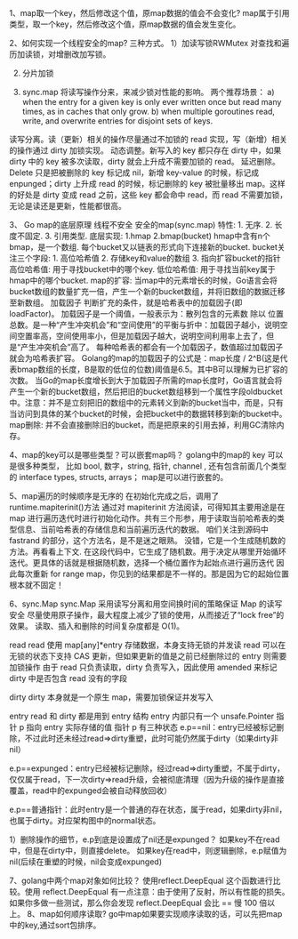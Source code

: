 1、map取一个key，然后修改这个值，原map数据的值会不会变化? map属于引用类型，取一个key，然后修改这个值，原map数据的值会发生变化。

2、如何实现一个线程安全的map? 三种方式。 1）加读写锁RWMutex 对查找和遍历加读锁，对增删改加写锁。

2) 分片加锁

3) sync.map 将读写操作分来，来减少锁对性能的影响。 两个推荐场景： a) when the entry for a given key is only ever written once but read many times,
   as in caches that only grow. b) when multiple goroutines read, write, and overwrite entries for disjoint sets of
   keys.

读写分离。读（更新）相关的操作尽量通过不加锁的 read 实现，写（新增）相关的操作通过 dirty 加锁实现。 动态调整。新写入的 key 都只存在 dirty 中，如果 dirty 中的 key 被多次读取，dirty
就会上升成不需要加锁的 read。 延迟删除。Delete 只是把被删除的 key 标记成 nil，新增 key-value 的时候，标记成 enpunged；dirty 上升成 read 的时候，标记删除的 key 被批量移出
map。这样的好处是 dirty 变成 read 之前，这些 key 都会命中 read，而 read 不需要加锁，无论是读还是更新，性能都很高。

3、 Go map的底层原理 线程不安全 安全的map(sync.map) 特性: 1. 无序. 2. 长度不固定. 3. 引用类型. 底层实现: 1.hmap 2.bmap(bucket) hmap中含有n个bmap，是一个数组.
每个bucket又以链表的形式向下连接新的bucket. bucket关注三个字段: 1. 高位哈希值 2. 存储key和value的数组 3. 指向扩容bucket的指针 高位哈希值: 用于寻找bucket中的哪个key. 低位哈希值:
用于寻找当前key属于hmap中的哪个bucket. map的扩容: 当map中的元素增长的时候，Go语言会将bucket数组的数量扩充一倍，产生一个新的bucket数组，并将旧数组的数据迁移至新数组。 加载因子
判断扩充的条件，就是哈希表中的加载因子(即loadFactor)。 加载因子是一个阈值，一般表示为：散列包含的元素数 除以
位置总数。是一种“产生冲突机会”和“空间使用”的平衡与折中：加载因子越小，说明空间空置率高，空间使用率小，但是加载因子越大，说明空间利用率上去了，但是“产生冲突机会”高了。 每种哈希表的都会有一个加载因子，数值超过加载因子就会为哈希表扩容。
Golang的map的加载因子的公式是：map长度 / 2^B(这是代表bmap数组的长度，B是取的低位的位数)阈值是6.5。其中B可以理解为已扩容的次数。
当Go的map长度增长到大于加载因子所需的map长度时，Go语言就会将产生一个新的bucket数组，然后把旧的bucket数组移到一个属性字段oldbucket中。注意：并不是立刻把旧的数组中的元素转义到新的bucket当中，而是，只有当访问到具体的某个bucket的时候，会把bucket中的数据转移到新的bucket中。
map删除: 并不会直接删除旧的bucket，而是把原来的引用去掉，利用GC清除内存。

4、map的key可以是哪些类型？可以嵌套map吗？ golang中的map的 key 可以是很多种类型， 比如 bool, 数字，string, 指针, channel , 还有包含前面几个类型的 interface types,
structs, arrays； map是可以进行嵌套的。

5、map遍历的时候顺序是无序的 在初始化完成之后，调用了runtime.mapiterinit()方法 通过对 mapiterinit 方法阅读，可得知其主要用途是在 map
进行遍历迭代时进行初始化动作。共有三个形参，用于读取当前哈希表的类型信息、当前哈希表的存储信息和当前遍历迭代的数据。 咱们关注到源码中 fastrand 的部分，这个方法名，是不是迷之眼熟。 没错，它是一个生成随机数的方法。再看看上下文.
在这段代码中，它生成了随机数。用于决定从哪里开始循环迭代。更具体的话就是根据随机数，选择一个桶位置作为起始点进行遍历迭代 因此每次重新 for range map，你见到的结果都是不一样的。那是因为它的起始位置根本就不固定！

6、sync.Map sync.Map 采用读写分离和用空间换时间的策略保证 Map 的读写安全
尽量使用原子操作，最大程度上减少了锁的使用，从而接近了“lock free”的效果。
读取、插入和删除的时间复杂度都是 O(1)。

read
read 使用 map[any]*entry 存储数据，本身支持无锁的并发读
read 可以在无锁的状态下支持 CAS 更新，但如果更新的值是之前已经删除过的 entry 则需要加锁操作
由于 read 只负责读取，dirty 负责写入，因此使用 amended 来标记 dirty 中是否包含 read 没有的字段

dirty
dirty 本身就是一个原生 map，需要加锁保证并发写入

entry
read 和 dirty 都是用到 entry 结构
entry 内部只有一个 unsafe.Pointer 指针 p 指向 entry 实际存储的值
指针 p 有三种状态
e.p==nil：entry已经被标记删除，不过此时还未经过read=>dirty重塑，此时可能仍然属于dirty（如果dirty非nil）

e.p==expunged：entry已经被标记删除，经过read=>dirty重塑，不属于dirty，仅仅属于read，下一次dirty=>read升级，会被彻底清理（因为升级的操作是直接覆盖，read中的expunged会被自动释放回收）

e.p==普通指针：此时entry是一个普通的存在状态，属于read，如果dirty非nil，也属于dirty。对应架构图中的normal状态。

1）删除操作的细节，e.p到底是设置成了nil还是expunged？
如果key不在read中，但是在dirty中，则直接delete。
如果key在read中，则逻辑删除，e.p赋值为nil(后续在重塑的时候，nil会变成expunged)



7、golang中两个map对象如何比较？
使用reflect.DeepEqual 这个函数进行比较。使用 reflect.DeepEqual 有一点注意：由于使用了反射，所以有性能的损失。
如果你多做一些测试，那么你会发现 reflect.DeepEqual 会比 == 慢 100 倍以上。
8、map如何顺序读取?
go中map如果要实现顺序读取的话，可以先把map中的key,通过sort包排序。